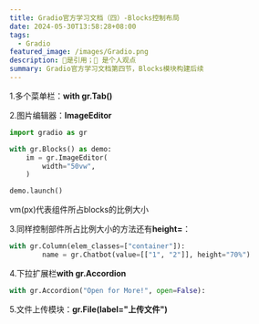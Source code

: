 ```yaml
---
title: Gradio官方学习文档（四）-Blocks控制布局
date: 2024-05-30T13:58:28+08:00
tags:
  - Gradio
featured_image: /images/Gradio.png
description: 📌是引用；💭 是个人观点
summary: Gradio官方学习文档第四节，Blocks模块构建后续
---
```

1.多个菜单栏：**with gr.Tab()**

2.图片编辑器：**ImageEditor**
```python
import gradio as gr

with gr.Blocks() as demo:
    im = gr.ImageEditor(
        width="50vw",
    )

demo.launch()
```
vm(px)代表组件所占blocks的比例大小

3.同样控制部件所占比例大小的方法还有**height=**：
```python
with gr.Column(elem_classes=["container"]):
        name = gr.Chatbot(value=[["1", "2"]], height="70%")
```

4.下拉扩展栏**with gr.Accordion**
```python
with gr.Accordion("Open for More!", open=False):
```

5.文件上传模块：**gr.File(label="上传文件")**
